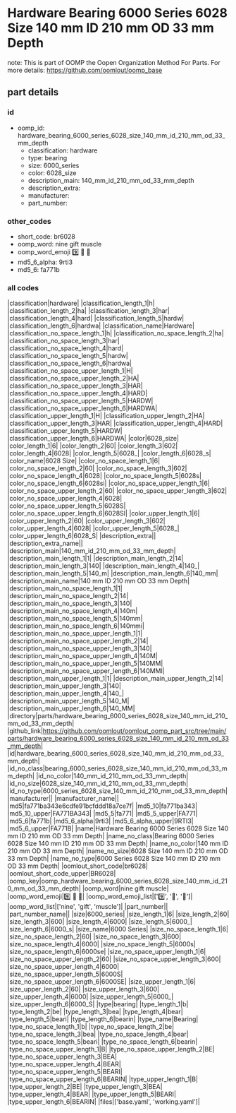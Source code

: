 # Hardware Bearing 6000 Series 6028 Size 140 mm ID 210 mm OD 33 mm Depth  

note: This is part of OOMP the Oopen Organization Method For Parts. For more details: https://github.com/oomlout/oomp_base

##  part details





### id
* oomp_id: hardware_bearing_6000_series_6028_size_140_mm_id_210_mm_od_33_mm_depth
  * classification: hardware
  * type: bearing
  * size: 6000_series
  * color: 6028_size
  * description_main: 140_mm_id_210_mm_od_33_mm_depth
  * description_extra: 
  * manufacturer: 
  * part_number: 

### other_codes
* short_code: br6028
* oomp_word: nine gift muscle
* oomp_word_emoji :nine: :gift: :muscle:
* md5_6_alpha: 9rti3
* md5_6: fa771b

### all codes 
|classification|hardware|
|classification_length_1|h|
|classification_length_2|ha|
|classification_length_3|har|
|classification_length_4|hard|
|classification_length_5|hardw|
|classification_length_6|hardwa|
|classification_name|Hardware|
|classification_no_space_length_1|h|
|classification_no_space_length_2|ha|
|classification_no_space_length_3|har|
|classification_no_space_length_4|hard|
|classification_no_space_length_5|hardw|
|classification_no_space_length_6|hardwa|
|classification_no_space_upper_length_1|H|
|classification_no_space_upper_length_2|HA|
|classification_no_space_upper_length_3|HAR|
|classification_no_space_upper_length_4|HARD|
|classification_no_space_upper_length_5|HARDW|
|classification_no_space_upper_length_6|HARDWA|
|classification_upper_length_1|H|
|classification_upper_length_2|HA|
|classification_upper_length_3|HAR|
|classification_upper_length_4|HARD|
|classification_upper_length_5|HARDW|
|classification_upper_length_6|HARDWA|
|color|6028_size|
|color_length_1|6|
|color_length_2|60|
|color_length_3|602|
|color_length_4|6028|
|color_length_5|6028_|
|color_length_6|6028_s|
|color_name|6028 Size|
|color_no_space_length_1|6|
|color_no_space_length_2|60|
|color_no_space_length_3|602|
|color_no_space_length_4|6028|
|color_no_space_length_5|6028s|
|color_no_space_length_6|6028si|
|color_no_space_upper_length_1|6|
|color_no_space_upper_length_2|60|
|color_no_space_upper_length_3|602|
|color_no_space_upper_length_4|6028|
|color_no_space_upper_length_5|6028S|
|color_no_space_upper_length_6|6028SI|
|color_upper_length_1|6|
|color_upper_length_2|60|
|color_upper_length_3|602|
|color_upper_length_4|6028|
|color_upper_length_5|6028_|
|color_upper_length_6|6028_S|
|description_extra||
|description_extra_name||
|description_main|140_mm_id_210_mm_od_33_mm_depth|
|description_main_length_1|1|
|description_main_length_2|14|
|description_main_length_3|140|
|description_main_length_4|140_|
|description_main_length_5|140_m|
|description_main_length_6|140_mm|
|description_main_name|140 mm ID 210 mm OD 33 mm Depth|
|description_main_no_space_length_1|1|
|description_main_no_space_length_2|14|
|description_main_no_space_length_3|140|
|description_main_no_space_length_4|140m|
|description_main_no_space_length_5|140mm|
|description_main_no_space_length_6|140mmi|
|description_main_no_space_upper_length_1|1|
|description_main_no_space_upper_length_2|14|
|description_main_no_space_upper_length_3|140|
|description_main_no_space_upper_length_4|140M|
|description_main_no_space_upper_length_5|140MM|
|description_main_no_space_upper_length_6|140MMI|
|description_main_upper_length_1|1|
|description_main_upper_length_2|14|
|description_main_upper_length_3|140|
|description_main_upper_length_4|140_|
|description_main_upper_length_5|140_M|
|description_main_upper_length_6|140_MM|
|directory|parts/hardware_bearing_6000_series_6028_size_140_mm_id_210_mm_od_33_mm_depth|
|github_link|https://github.com/oomlout/oomlout_oomp_part_src/tree/main/parts/hardware_bearing_6000_series_6028_size_140_mm_id_210_mm_od_33_mm_depth|
|id|hardware_bearing_6000_series_6028_size_140_mm_id_210_mm_od_33_mm_depth|
|id_no_class|bearing_6000_series_6028_size_140_mm_id_210_mm_od_33_mm_depth|
|id_no_color|140_mm_id_210_mm_od_33_mm_depth|
|id_no_size|6028_size_140_mm_id_210_mm_od_33_mm_depth|
|id_no_type|6000_series_6028_size_140_mm_id_210_mm_od_33_mm_depth|
|manufacturer||
|manufacturer_name||
|md5|fa771ba343e6cdfe91bcfddd18a7ce7f|
|md5_10|fa771ba343|
|md5_10_upper|FA771BA343|
|md5_5|fa771|
|md5_5_upper|FA771|
|md5_6|fa771b|
|md5_6_alpha|9rti3|
|md5_6_alpha_upper|9RTI3|
|md5_6_upper|FA771B|
|name|Hardware Bearing 6000 Series 6028 Size 140 mm ID 210 mm OD 33 mm Depth|
|name_no_class|Bearing 6000 Series 6028 Size 140 mm ID 210 mm OD 33 mm Depth|
|name_no_color|140 mm ID 210 mm OD 33 mm Depth|
|name_no_size|6028 Size 140 mm ID 210 mm OD 33 mm Depth|
|name_no_type|6000 Series 6028 Size 140 mm ID 210 mm OD 33 mm Depth|
|oomlout_short_code|br6028|
|oomlout_short_code_upper|BR6028|
|oomp_key|oomp_hardware_bearing_6000_series_6028_size_140_mm_id_210_mm_od_33_mm_depth|
|oomp_word|nine gift muscle|
|oomp_word_emoji|:nine: :gift: :muscle:|
|oomp_word_emoji_list|[':nine:', ':gift:', ':muscle:']|
|oomp_word_list|['nine', 'gift', 'muscle']|
|part_number||
|part_number_name||
|size|6000_series|
|size_length_1|6|
|size_length_2|60|
|size_length_3|600|
|size_length_4|6000|
|size_length_5|6000_|
|size_length_6|6000_s|
|size_name|6000 Series|
|size_no_space_length_1|6|
|size_no_space_length_2|60|
|size_no_space_length_3|600|
|size_no_space_length_4|6000|
|size_no_space_length_5|6000s|
|size_no_space_length_6|6000se|
|size_no_space_upper_length_1|6|
|size_no_space_upper_length_2|60|
|size_no_space_upper_length_3|600|
|size_no_space_upper_length_4|6000|
|size_no_space_upper_length_5|6000S|
|size_no_space_upper_length_6|6000SE|
|size_upper_length_1|6|
|size_upper_length_2|60|
|size_upper_length_3|600|
|size_upper_length_4|6000|
|size_upper_length_5|6000_|
|size_upper_length_6|6000_S|
|type|bearing|
|type_length_1|b|
|type_length_2|be|
|type_length_3|bea|
|type_length_4|bear|
|type_length_5|beari|
|type_length_6|bearin|
|type_name|Bearing|
|type_no_space_length_1|b|
|type_no_space_length_2|be|
|type_no_space_length_3|bea|
|type_no_space_length_4|bear|
|type_no_space_length_5|beari|
|type_no_space_length_6|bearin|
|type_no_space_upper_length_1|B|
|type_no_space_upper_length_2|BE|
|type_no_space_upper_length_3|BEA|
|type_no_space_upper_length_4|BEAR|
|type_no_space_upper_length_5|BEARI|
|type_no_space_upper_length_6|BEARIN|
|type_upper_length_1|B|
|type_upper_length_2|BE|
|type_upper_length_3|BEA|
|type_upper_length_4|BEAR|
|type_upper_length_5|BEARI|
|type_upper_length_6|BEARIN|
|files|['base.yaml', 'working.yaml']|
